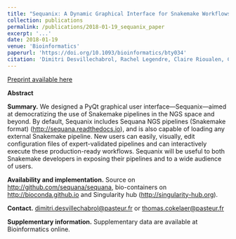 ```yaml
---
title: "Sequanix: A Dynamic Graphical Interface for Snakemake Workflows"
collection: publications
permalink: /publications/2018-01-19_sequanix_paper
excerpt: '...'
date: 2018-01-19
venue: 'Bioinformatics'
paperurl: 'https://doi.org/10.1093/bioinformatics/bty034'
citation: 'Dimitri Desvillechabrol, Rachel Legendre, Claire Rioualen, Christiane Bouchier, Jacques van Helden, Sean Kennedy, Thomas Cokelaer; Sequanix: a dynamic graphical interface for Snakemake workflows, Bioinformatics, , bty034, https://doi.org/10.1093/bioinformatics/bty034'
---
```


[Preprint available here](https://www.biorxiv.org/content/early/2017/07/12/162701)


**Abstract**

**Summary.**
We designed a PyQt graphical user interface—Sequanix—aimed at democratizing the use of Snakemake pipelines in the NGS space and beyond. By default, Sequanix includes Sequana NGS pipelines (Snakemake format) (http://sequana.readthedocs.io), and is also capable of loading any external Snakemake pipeline. New users can easily, visually, edit configuration files of expert-validated pipelines and can interactively execute these production-ready workflows. Sequanix will be useful to both Snakemake developers in exposing their pipelines and to a wide audience of users.

**Availability and implementation.**
Source on http://github.com/sequana/sequana, bio-containers on http://bioconda.github.io and Singularity hub (http://singularity-hub.org).

**Contact.**
dimitri.desvillechabrol@pasteur.fr or thomas.cokelaer@pasteur.fr

**Supplementary information.**
Supplementary data are available at Bioinformatics online.


